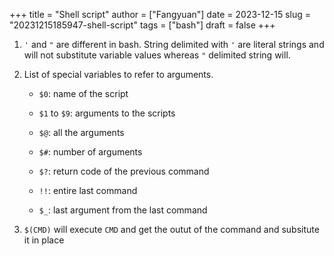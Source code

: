 +++
title = "Shell script"
author = ["Fangyuan"]
date = 2023-12-15
slug = "20231215185947-shell-script"
tags = ["bash"]
draft = false
+++

1.  `'` and `"` are different in bash. String delimited with `'` are literal strings and will not substitute variable values whereas `"` delimited string will.

2.  List of special variables to refer to arguments.
    -   `$0`: name of the script

    -   `$1` to `$9`: arguments to the scripts

    -   `$@`: all the arguments

    -   `$#`: number of arguments

    -   `$?`: return code of the previous command

    -   `!!`: entire last command

    -   `$_`: last argument from the last command

3.  `$(CMD)` will execute `CMD` and get the outut of the command and subsitute it in place
